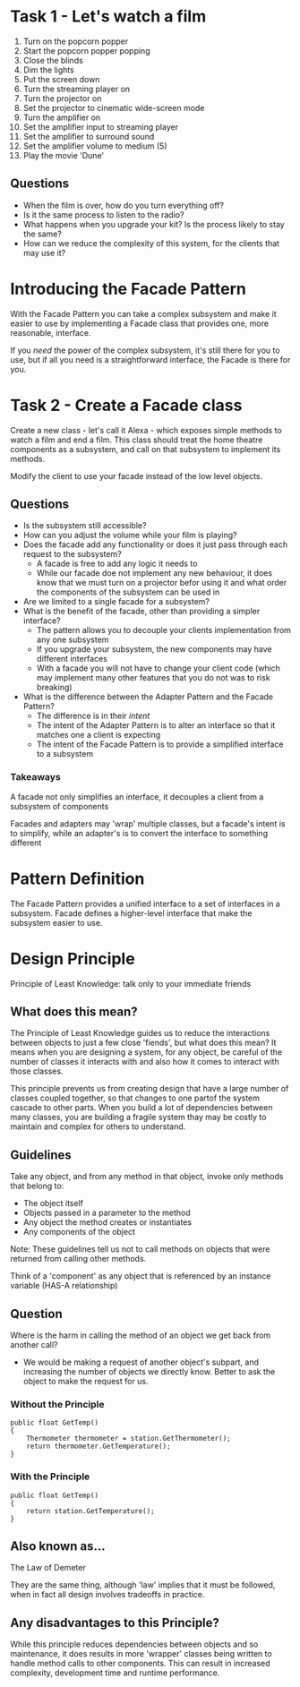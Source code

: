 ﻿# Task 1 - Let's watch a film

1. Turn on the popcorn popper
1. Start the popcorn popper popping
1. Close the blinds
1. Dim the lights
1. Put the screen down
1. Turn the streaming player on
1. Turn the projector on
1. Set the projector to cinematic wide-screen mode
1. Turn the amplifier on
1. Set the amplifier input to streaming player
1. Set the amplifier to surround sound
1. Set the amplifier volume to medium (5)
1. Play the movie 'Dune'

## Questions

- When the film is over, how do you turn everything off?
- Is it the same process to listen to the radio?
- What happens when you upgrade your kit? Is the process likely to stay the same?
- How can we reduce the complexity of this system, for the clients that may use it?

# Introducing the Facade Pattern

With the Facade Pattern you can take a complex subsystem and make it easier to use by implementing a Facade class that provides one, 
more reasonable, interface.

If you *need* the power of the complex subsystem, it's still there for you to use, but if all you need is a straightforward interface, 
the Facade is there for you.

# Task 2 - Create a Facade class

Create a new class - let's call it Alexa - which exposes simple methods to watch a film and end a film.
This class should treat the home theatre components as a subsystem, and call on that subsystem to implement its methods.

Modify the client to use your facade instead of the low level objects.

## Questions

- Is the subsystem still accessible?
- How can you adjust the volume while your film is playing?
- Does the facade add any functionality or does it just pass through each request to the subsystem?
  - A facade is free to add any logic it needs to 
  - While our facade doe not implement any new behaviour, it does know that we must turn on a projector befor using it and 
what order the components of the subsystem can be used in
- Are we limited to a single facade for a subsystem?
- What is the benefit of the facade, other than providing a simpler interface?
  - The pattern allows you to decouple your clients implementation from any one subsystem
  - If you upgrade your subsystem, the new components may have different interfaces
  - With a facade you will not have to change your client code (which may implement many other features that you do not was to risk breaking)
- What is the difference between the Adapter Pattern and the Facade Pattern?
  - The difference is in their *intent*
  - The intent of the Adapter Pattern is to alter an interface so that it matches one a client is expecting
  - The intent of the Facade Pattern is to provide a simplified interface to a subsystem

### Takeaways

A facade not only simplifies an interface, it decouples a client from a subsystem of components

Facades and adapters may 'wrap' multiple classes, but a facade's intent is to simplify, while an adapter's is to convert the interface to something 
different

# Pattern Definition

The Facade Pattern provides a unified interface to a set of interfaces in a subsystem.
Facade defines a higher-level interface that make the subsystem easier to use.

# Design Principle

Principle of Least Knowledge: talk only to your immediate friends

## What does this mean?

The Principle of Least Knowledge guides us to reduce the interactions between objects to just a few close 'fiends', but what does this mean?
It means when you are designing a system, for any object, be careful of the number of classes it interacts with and also how it comes to interact with 
those classes.

This principle prevents us from creating design that have a large number of classes coupled together, so that changes to one partof the system 
cascade to other parts. When you build a lot of dependencies between many classes, you are building a fragile system thay may be costly to maintain 
and complex for others to understand.

## Guidelines

Take any object, and from any method in that object, invoke only methods that belong to:

- The object itself
- Objects passed in a parameter to the method
- Any object the method creates or instantiates
- Any components of the object

Note: These guidelines tell us not to call methods on objects that were returned from calling other methods.

Think of a 'component' as any object that is referenced by an instance variable (HAS-A relationship)

## Question

Where is the harm in calling the method of an object we get back from another call?

- We would be making a request of another object's subpart, and increasing the number of objects we directly know.
Better to ask the object to make the request for us.

### Without the Principle
```
public float GetTemp()
{
    Thermometer thermometer = station.GetThermometer();
    return thermometer.GetTemperature();
}
```

### With the Principle
```
public float GetTemp()
{
    return station.GetTemperature();
}
```

## Also known as...

The Law of Demeter

They are the same thing, although 'law' implies that it must be followed, when in fact all design involves tradeoffs in practice.

## Any disadvantages to this Principle?

While this principle reduces dependencies between objects and so maintenance, it does results in more 'wrapper' classes being written
to handle method calls to other components. This can result in increased complexity, development time and runtime performance.